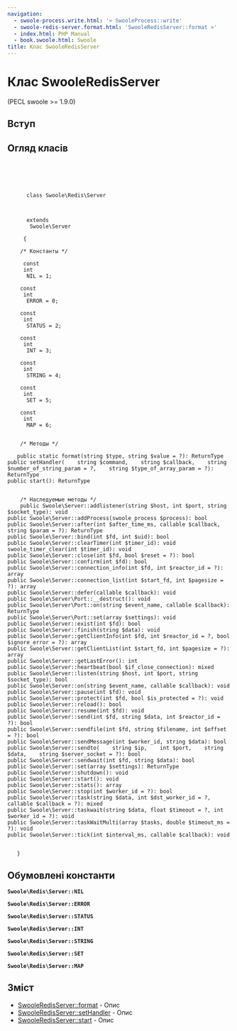 ```yaml
---
navigation:
  - swoole-process.write.html: '« SwooleProcess::write'
  - swoole-redis-server.format.html: 'SwooleRedisServer::format »'
  - index.html: PHP Manual
  - book.swoole.html: Swoole
title: Клас SwooleRedisServer
---
```

# Клас SwooleRedisServer

(PECL swoole >= 1.9.0)

## Вступ

## Огляд класів

```classsynopsis



    
     
      class Swoole\Redis\Server
     

     
      extends
       Swoole\Server
     
     {

    /* Константы */
    
     const
     int
      NIL = 1;

    const
     int
      ERROR = 0;

    const
     int
      STATUS = 2;

    const
     int
      INT = 3;

    const
     int
      STRING = 4;

    const
     int
      SET = 5;

    const
     int
      MAP = 6;


    /* Методы */
    
   public static format(string $type, string $value = ?): ReturnType
public setHandler(    string $command,    string $callback,    string $number_of_string_param = ?,    string $type_of_array_param = ?): ReturnType
public start(): ReturnType


    /* Наследуемые методы */
    public Swoole\Server::addlistener(string $host, int $port, string $socket_type): void
public Swoole\Server::addProcess(swoole_process $process): bool
public Swoole\Server::after(int $after_time_ms, callable $callback, string $param = ?): ReturnType
public Swoole\Server::bind(int $fd, int $uid): bool
public Swoole\Server::clearTimer(int $timer_id): void
swoole_timer_clear(int $timer_id): void
public Swoole\Server::close(int $fd, bool $reset = ?): bool
public Swoole\Server::confirm(int $fd): bool
public Swoole\Server::connection_info(int $fd, int $reactor_id = ?): array
public Swoole\Server::connection_list(int $start_fd, int $pagesize = ?): array
public Swoole\Server::defer(callable $callback): void
public Swoole\Server\Port::__destruct(): void
public Swoole\Server\Port::on(string $event_name, callable $callback): ReturnType
public Swoole\Server\Port::set(array $settings): void
public Swoole\Server::exist(int $fd): bool
public Swoole\Server::finish(string $data): void
public Swoole\Server::getClientInfo(int $fd, int $reactor_id = ?, bool $ignore_error = ?): array
public Swoole\Server::getClientList(int $start_fd, int $pagesize = ?): array
public Swoole\Server::getLastError(): int
public Swoole\Server::heartbeat(bool $if_close_connection): mixed
public Swoole\Server::listen(string $host, int $port, string $socket_type): bool
public Swoole\Server::on(string $event_name, callable $callback): void
public Swoole\Server::pause(int $fd): void
public Swoole\Server::protect(int $fd, bool $is_protected = ?): void
public Swoole\Server::reload(): bool
public Swoole\Server::resume(int $fd): void
public Swoole\Server::send(int $fd, string $data, int $reactor_id = ?): bool
public Swoole\Server::sendfile(int $fd, string $filename, int $offset = ?): bool
public Swoole\Server::sendMessage(int $worker_id, string $data): bool
public Swoole\Server::sendto(    string $ip,    int $port,    string $data,    string $server_socket = ?): bool
public Swoole\Server::sendwait(int $fd, string $data): bool
public Swoole\Server::set(array $settings): ReturnType
public Swoole\Server::shutdown(): void
public Swoole\Server::start(): void
public Swoole\Server::stats(): array
public Swoole\Server::stop(int $worker_id = ?): bool
public Swoole\Server::task(string $data, int $dst_worker_id = ?, callable $callback = ?): mixed
public Swoole\Server::taskwait(string $data, float $timeout = ?, int $worker_id = ?): void
public Swoole\Server::taskWaitMulti(array $tasks, double $timeout_ms = ?): void
public Swoole\Server::tick(int $interval_ms, callable $callback): void


   }
```

## Обумовлені константи

**`Swoole\Redis\Server::NIL`**

**`Swoole\Redis\Server::ERROR`**

**`Swoole\Redis\Server::STATUS`**

**`Swoole\Redis\Server::INT`**

**`Swoole\Redis\Server::STRING`**

**`Swoole\Redis\Server::SET`**

**`Swoole\Redis\Server::MAP`**

## Зміст

-   [SwooleRedisServer::format](swoole-redis-server.format.html) - Опис
-   [SwooleRedisServer::setHandler](swoole-redis-server.sethandler.html) - Опис
-   [SwooleRedisServer::start](swoole-redis-server.start.html) - Опис
